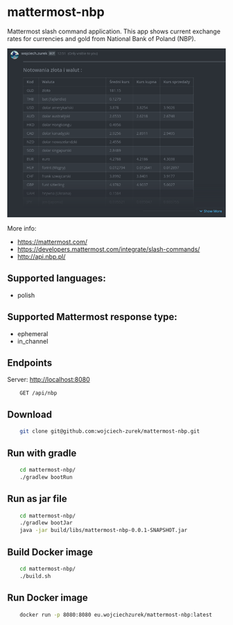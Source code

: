# mattermost-nbp
Mattermost slash command application. 
This app shows current exchange rates for currencies and gold from National Bank of Poland (NBP).

![Mattermost](shot.png "Mattermost")

More info:
- https://mattermost.com/
- https://developers.mattermost.com/integrate/slash-commands/
- http://api.nbp.pl/

## Supported languages:

- polish

## Supported Mattermost response type:
- ephemeral
- in_channel

## Endpoints

Server: [http://localhost:8080](http://localhost:8080)

```
    GET /api/nbp
```

## Download

```bash
    git clone git@github.com:wojciech-zurek/mattermost-nbp.git
```

## Run with gradle

```bash
    cd mattermost-nbp/
    ./gradlew bootRun
```

## Run as jar file

```bash
    cd mattermost-nbp/
    ./gradlew bootJar
    java -jar build/libs/mattermost-nbp-0.0.1-SNAPSHOT.jar
```

## Build Docker image

```bash
    cd mattermost-nbp/
    ./build.sh
```

## Run Docker image

```bash
    docker run -p 8080:8080 eu.wojciechzurek/mattermost-nbp:latest
```